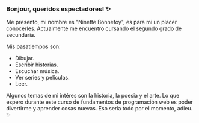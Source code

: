 ### Bonjour, queridos espectadores! ✨
Me presento, mi nombre es "Ninette Bonnefoy", es para mi un placer conocerles.
Actualmente me encuentro cursando el segundo grado de secundaria.

Mis pasatiempos son:
- Dibujar.
- Escribir historias.
- Escuchar música.
- Ver series y películas.
- Leer.

Algunos temas de mi intéres son la historia, la poesia y el arte.
Lo que espero durante este curso de fundamentos de programación web es poder divertirme y aprender cosas nuevas.
Eso seria todo por el momento, adieu. ✨
